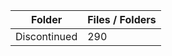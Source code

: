 | Folder       |   Files / Folders |
|--------------|-------------------|
| Discontinued |               290 |